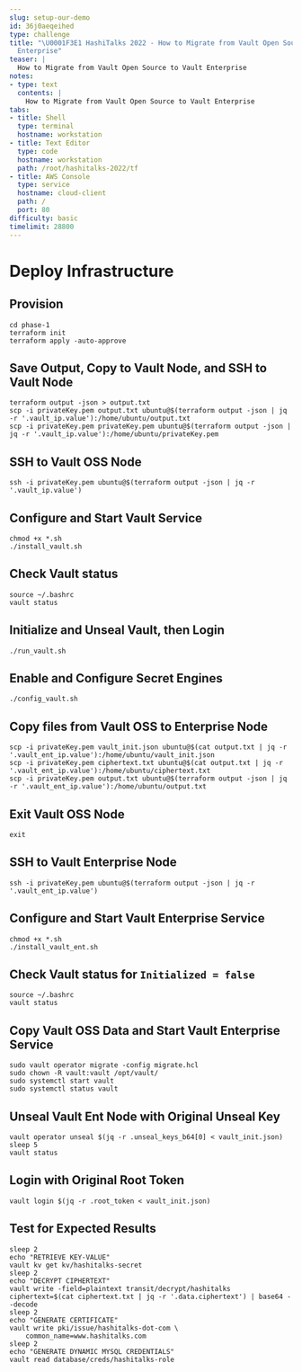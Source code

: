 ```yaml
---
slug: setup-our-demo
id: 36j0aeqeihed
type: challenge
title: "\U0001F3E1 HashiTalks 2022 - How to Migrate from Vault Open Source to Vault
  Enterprise"
teaser: |
  How to Migrate from Vault Open Source to Vault Enterprise
notes:
- type: text
  contents: |
    How to Migrate from Vault Open Source to Vault Enterprise
tabs:
- title: Shell
  type: terminal
  hostname: workstation
- title: Text Editor
  type: code
  hostname: workstation
  path: /root/hashitalks-2022/tf
- title: AWS Console
  type: service
  hostname: cloud-client
  path: /
  port: 80
difficulty: basic
timelimit: 28800
---
```


Deploy Infrastructure
==================================

## Provision
```
cd phase-1
terraform init
terraform apply -auto-approve
```

## Save Output, Copy to Vault Node, and SSH to Vault Node
```
terraform output -json > output.txt
scp -i privateKey.pem output.txt ubuntu@$(terraform output -json | jq -r '.vault_ip.value'):/home/ubuntu/output.txt
scp -i privateKey.pem privateKey.pem ubuntu@$(terraform output -json | jq -r '.vault_ip.value'):/home/ubuntu/privateKey.pem
```

## SSH to Vault OSS Node
```
ssh -i privateKey.pem ubuntu@$(terraform output -json | jq -r '.vault_ip.value')
```

## Configure and Start Vault Service
```
chmod +x *.sh
./install_vault.sh
```

## Check Vault status
```
source ~/.bashrc
vault status
```

## Initialize and Unseal Vault, then Login
```
./run_vault.sh
```

## Enable and Configure Secret Engines

```
./config_vault.sh
```

## Copy files from Vault OSS to Enterprise Node
```
scp -i privateKey.pem vault_init.json ubuntu@$(cat output.txt | jq -r '.vault_ent_ip.value'):/home/ubuntu/vault_init.json
scp -i privateKey.pem ciphertext.txt ubuntu@$(cat output.txt | jq -r '.vault_ent_ip.value'):/home/ubuntu/ciphertext.txt
scp -i privateKey.pem output.txt ubuntu@$(terraform output -json | jq -r '.vault_ent_ip.value'):/home/ubuntu/output.txt
```

## Exit Vault OSS Node
```
exit
```

## SSH to Vault Enterprise Node
```
ssh -i privateKey.pem ubuntu@$(terraform output -json | jq -r '.vault_ent_ip.value')
```

## Configure and Start Vault Enterprise Service
```
chmod +x *.sh
./install_vault_ent.sh
```

## Check Vault status for `Initialized = false`
```
source ~/.bashrc
vault status
```

## Copy Vault OSS Data and Start Vault Enterprise Service
```
sudo vault operator migrate -config migrate.hcl
sudo chown -R vault:vault /opt/vault/
sudo systemctl start vault
sudo systemctl status vault
```

## Unseal Vault Ent Node with Original Unseal Key
```
vault operator unseal $(jq -r .unseal_keys_b64[0] < vault_init.json)
sleep 5
vault status
```

## Login with Original Root Token
```
vault login $(jq -r .root_token < vault_init.json)
```

## Test for Expected Results
```
sleep 2
echo "RETRIEVE KEY-VALUE"
vault kv get kv/hashitalks-secret
sleep 2
echo "DECRYPT CIPHERTEXT"
vault write -field=plaintext transit/decrypt/hashitalks ciphertext=$(cat ciphertext.txt | jq -r '.data.ciphertext') | base64 --decode
sleep 2
echo "GENERATE CERTIFICATE"
vault write pki/issue/hashitalks-dot-com \
    common_name=www.hashitalks.com
sleep 2
echo "GENERATE DYNAMIC MYSQL CREDENTIALS"
vault read database/creds/hashitalks-role
```